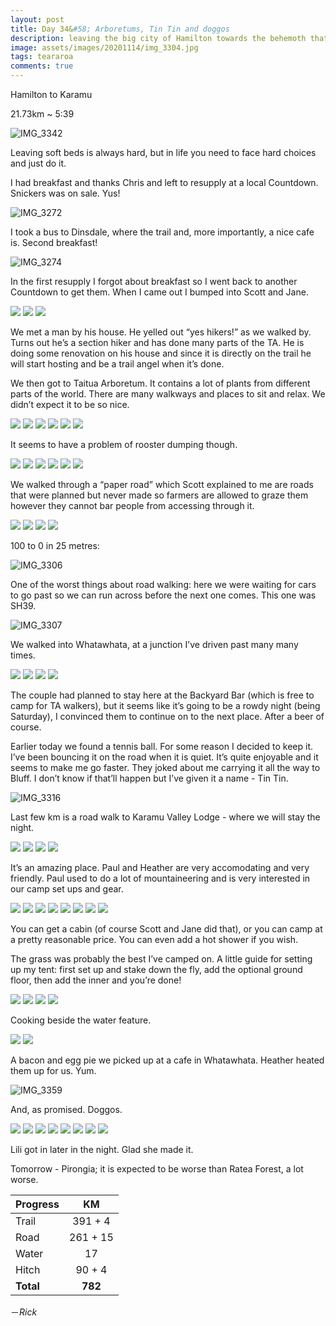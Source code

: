 ```yaml
---
layout: post
title: Day 34&#58; Arboretums, Tin Tin and doggos
description: leaving the big city of Hamilton towards the behemoth that is Mount Pirongia
image: assets/images/20201114/img_3304.jpg
tags: teararoa
comments: true
---
```


Hamilton to Karamu

21.73km ~ 5:39

![IMG_3342](/assets/images/20201114/img_3342.jpg)

Leaving soft beds is always hard, but in life you need to face hard choices and just do it. 

I had breakfast and thanks Chris and left to resupply at a local Countdown. Snickers was on sale. Yus!

![IMG_3272](/assets/images/20201114/img_3272.jpg)

I took a bus to Dinsdale, where the trail and, more importantly, a nice cafe is. Second breakfast!

![IMG_3274](/assets/images/20201114/img_3274.jpg)

In the first resupply I forgot about breakfast so I went back to another Countdown to get them. When I came out I bumped into Scott and Jane. 

<div class="gallery" data-columns="3">
  <img src="/assets/images/20201114/img_3275.jpg">
  <img src="/assets/images/20201114/img_3276.jpg">
  <img src="/assets/images/20201114/img_3277.jpg">
</div>

We met a man by his house. He yelled out “yes hikers!” as we walked by. Turns out he’s a section hiker and has done many parts of the TA. He is doing some renovation on his house and since it is directly on the trail he will start hosting and be a trail angel when it’s done.

We then got to Taitua Arboretum. It contains a lot of plants from different parts of the world. There are many walkways and places to sit and relax. We didn’t expect it to be so nice.

<div class="gallery" data-columns="2">
  <img src="/assets/images/20201114/img_3282.jpg">
  <img src="/assets/images/20201114/img_3283.jpg">
  <img src="/assets/images/20201114/img_3284.jpg">
  <img src="/assets/images/20201114/img_3286.jpg">
  <img src="/assets/images/20201114/img_3287.jpg">
  <img src="/assets/images/20201114/img_3288.jpg">
</div>

It seems to have a problem of rooster dumping though. 

<div class="gallery" data-columns="2">
  <img src="/assets/images/20201114/img_3289.jpg">
  <img src="/assets/images/20201114/img_3290.jpg">
  <img src="/assets/images/20201114/img_3292.jpg">
  <img src="/assets/images/20201114/img_3293.jpg">
  <img src="/assets/images/20201114/img_3295.jpg">
  <img src="/assets/images/20201114/img_3297.jpg">
</div>

We walked through a “paper road” which Scott explained to me are roads that were planned but never made so farmers are allowed to graze them however they cannot bar people from accessing through it. 

<div class="gallery" data-columns="2">
  <img src="/assets/images/20201114/img_3299.jpg">
  <img src="/assets/images/20201114/img_3300.jpg">
  <img src="/assets/images/20201114/img_3302.jpg">
  <img src="/assets/images/20201114/img_3304.jpg">
</div>

100 to 0 in 25 metres:

![IMG_3306](/assets/images/20201114/img_3306.jpg)

One of the worst things about road walking: here we were waiting for cars to go past so we can run across before the next one comes. This one was SH39.

![IMG_3307](/assets/images/20201114/img_3307.jpg)

We walked into Whatawhata, at a junction I’ve driven past many many times. 

<div class="gallery" data-columns="2">
  <img src="/assets/images/20201114/img_3308.jpg">
  <img src="/assets/images/20201114/img_3309.jpg">
  <img src="/assets/images/20201114/img_3310.jpg">
  <img src="/assets/images/20201114/img_3311.jpg">
</div>

The couple had planned to stay here at the Backyard Bar (which is free to camp for TA walkers), but it seems like it’s going to be a rowdy night (being Saturday), I convinced them to continue on to the next place. After a beer of course.

Earlier today we found a tennis ball. For some reason I decided to keep it. I’ve been bouncing it on the road when it is quiet. It’s quite enjoyable and it seems to make me go faster. They joked about me carrying it all the way to Bluff. I don’t know if that’ll happen but I’ve given it a name - Tin Tin.

![IMG_3316](/assets/images/20201114/img_3316.jpg)

Last few km is a road walk to Karamu Valley Lodge - where we will stay the night. 

<div class="gallery" data-columns="2">
  <img src="/assets/images/20201114/img_3320.jpg">
  <img src="/assets/images/20201114/img_3321.jpg">
  <img src="/assets/images/20201114/img_3326.jpg">
  <img src="/assets/images/20201114/img_3327.jpg">
</div>

It’s an amazing place. Paul and Heather are very accomodating and very friendly. Paul used to do a lot of mountaineering and is very interested in our camp set ups and gear. 

<div class="gallery" data-columns="2">
  <img src="/assets/images/20201114/img_3328.jpg">
  <img src="/assets/images/20201114/img_3336.jpg">
  <img src="/assets/images/20201114/img_3341.jpg">
  <img src="/assets/images/20201114/img_3343.jpg">
  <img src="/assets/images/20201114/img_3344.jpg">
  <img src="/assets/images/20201114/img_3345.jpg">
  <img src="/assets/images/20201114/img_3346.jpg">
  <img src="/assets/images/20201114/img_3347.jpg">
</div>

You can get a cabin (of course Scott and Jane did that), or you can camp at a pretty reasonable price. You can even add a hot shower if you wish. 

The grass was probably the best I’ve camped on. A little guide for setting up my tent: first set up and stake down the fly, add the optional ground floor, then add the inner and you’re done!

<div class="gallery" data-columns="2">
  <img src="/assets/images/20201114/img_3348.jpg">
  <img src="/assets/images/20201114/img_3350.jpg">
  <img src="/assets/images/20201114/img_3351.jpg">
  <img src="/assets/images/20201114/img_3352.jpg">
</div>

Cooking beside the water feature. 

<div class="gallery" data-columns="2">
  <img src="/assets/images/20201114/img_3361.jpg">
  <img src="/assets/images/20201114/img_3362.jpg">
</div>

A bacon and egg pie we picked up at a cafe in Whatawhata. Heather heated them up for us. Yum. 

![IMG_3359](/assets/images/20201114/img_3359.jpg)

And, as promised. Doggos. 

<div class="gallery" data-columns="2">
  <img src="/assets/images/20201114/img_3329.jpg">
  <img src="/assets/images/20201114/img_3330.jpg">
  <img src="/assets/images/20201114/img_3332.jpg">
  <img src="/assets/images/20201114/img_3338.jpg">
  <img src="/assets/images/20201114/img_3353.jpg">
  <img src="/assets/images/20201114/img_3356.jpg">
  <img src="/assets/images/20201114/img_3357.jpg">
  <img src="/assets/images/20201114/img_3358.jpg">
</div>

Lili got in later in the night. Glad she made it. 

Tomorrow - Pirongia; it is expected to be worse than Ratea Forest, a lot worse.

| Progress | KM |
| ---- |:----:|
| Trail | 391 + 4 |
| Road | 261 + 15 |
| Water | 17 |
| Hitch | 90 + 4 |
| **Total** | **782** |

－_Rick_